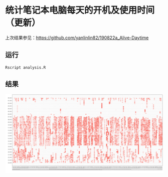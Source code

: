 # 统计笔记本电脑每天的开机及使用时间（更新）

上次结果参见：<https://github.com/yanlinlin82/190822a_Alive-Daytime>

## 运行

```
Rscript analysis.R
```

## 结果

![](alive-time.png)
